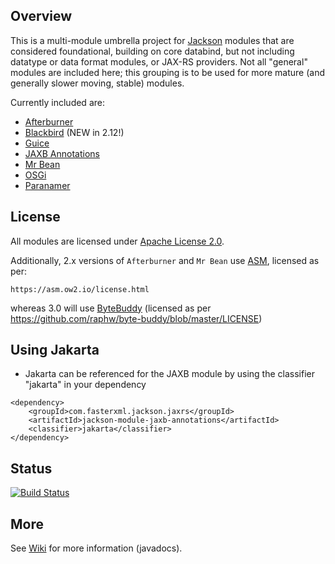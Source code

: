 ## Overview

This is a multi-module umbrella project for [Jackson](../../../jackson)
modules that are considered foundational, building on core databind, but
not including datatype or data format modules, or JAX-RS providers.
Not all "general" modules are included here; this grouping is to be used
for more mature (and generally slower moving, stable) modules.

Currently included are:

* [Afterburner](afterburner/)
* [Blackbird](blackbird/) (NEW in 2.12!)
* [Guice](guice/)
* [JAXB Annotations](jaxb/)
* [Mr Bean](mrbean/)
* [OSGi](osgi/)
* [Paranamer](paranamer/)

## License

All modules are licensed under [Apache License 2.0](http://www.apache.org/licenses/LICENSE-2.0.txt).

Additionally, 2.x versions of `Afterburner` and `Mr Bean` use [ASM](https://gitlab.ow2.org/asm/asm),
licensed as per:

    https://asm.ow2.io/license.html

whereas 3.0 will use [ByteBuddy](https://github.com/raphw/byte-buddy) (licensed as per https://github.com/raphw/byte-buddy/blob/master/LICENSE)


## Using Jakarta
* Jakarta can be referenced for the JAXB module by using the classifier "jakarta" in your dependency
```
<dependency>
    <groupId>com.fasterxml.jackson.jaxrs</groupId>
    <artifactId>jackson-module-jaxb-annotations</artifactId>
    <classifier>jakarta</classifier>
</dependency>
``` 


## Status

[![Build Status](https://travis-ci.org/FasterXML/jackson-modules-base.svg)](https://travis-ci.org/FasterXML/jackson-modules-base)

## More

See [Wiki](../../wiki) for more information (javadocs).
